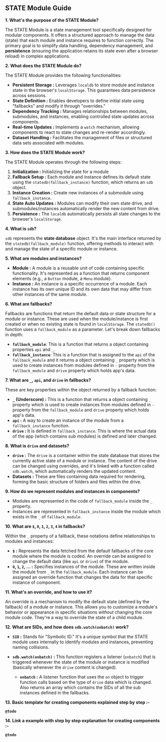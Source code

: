 ## STATE Module Guide

**1. What's the purpose of the STATE Module?**

The STATE Module is a state management tool specifically designed for modular components. It offers a structured approach to manage the data (state) that each module and instance requires to function correctly. The primary goal is to simplify data handling, dependency management, and **persistence** (ensuring the application retains its state even after a browser reload) in complex applications.

**2. What does the STATE Module do?**

The STATE Module provides the following functionalities:

*   **Persistent Storage :** Leverages `localdb` to store module and instance state in the browser's `localStorage`. This guarantees data persistence across sessions.
*   **State Definition :** Enables developers to define initial state using "fallbacks" and modify it through "overrides."
*   **Dependency Tracking :** Manages relationships between modules, submodules, and instances, enabling controlled state updates across components.
*   **Real-time Updates :** Implements a `watch` mechanism, allowing components to react to state changes and re-render accordingly.
*   **Dataset Handling :** Facilitates the management of files or structured data sets associated with modules.

**3. How does the STATE Module work?**

The STATE Module operates through the following steps:

1.  **Initialization :** Initializing the state for a module
2.  **Fallback Setup :** Each module and instance defines its default state using the `statedb(fallback_instance)` function, which returns an `sdb` object.
3.  **Instance Creation :** Create new instances of a submodule using `fallback_instance`.
4.  **State Auto Updates :** Modules can modify their own state drive, and submodules/instances automatically render the new content from drive.
5.  **Persistence :** The `localdb` automatically persists all state changes to the browser's `localStorage`.

**4. What is `sdb`?**

`sdb` represents the **state database** object. It's the main interface returned by the `statedb(fallback_module)` function, offering methods to interact with and manage the state of a specific module or instance.

**5. What are modules and instances?**

*   **Module :** A module is a reusable unit of code containing specific functionality. It's represented as a function that returns component elements (e.g., a `Button` module, a `Menu` module).
*   **Instance :** An instance is a specific occurrence of a module. Each instance has its own unique ID and its own data that may differ from other instances of the same module.

**6. What are fallbacks?**

Fallbacks are functions that return the default data or state structure for a module or instance. These are used when the module/instance is first created or when no existing state is found in `localStorage`. The `statedb()` function uses a `fallback_module` as a parameter. Let's break down fallbacks in depth:
*   **`fallback_module`**: This is a function that returns a object containing properties `api` and `_`.
*   **`fallback_instance`**: This is a function that is assigned to the `api` of the `fallback_module` and it returns a object containing `_` property which is used to create instances from modules defined in `-` property from the `fallback_module` and `drive` property which holds app's data.

**7. What are `_`, `api`, and `drive` in fallbacks?**

These are key properties within the object returned by a fallback function:

*   **`_` (Underscore) :** This is a function that returns a object containing `_` property which is used to create instances from modules defined in `-` property from the `fallback_module` and `drive` property which holds app's data.
*   **`api` :** A way to create an instance of the module from a `fallback_instance` function.
*   **`drive` :** It is defined in `fallback_instance`. This is where the actual data of the app (which contains sub modules) is defined and later changed.

**8. What is `drive` and datasets?**

*   **`drive` :** The `drive` is a container within the state database that stores the currently active state of a module or instance. The content of the drive can be changed using overrides, and it's linked with a function called `sdb.watch`, which automatically renders the updated content.
*   **Datasets :** These are files containing data required for rendering, forming the basic structure of folders and files within the drive.

**9. How do we represent modules and instances in components?**

*   Modules are represented in the code of `fallback_module` inside the `_` property.
*   Instances are represented in `fallback_instance` inside the module which exists in the `_` of `fallback_module`.

**10. What are `$`, `0`, `1`, `2`, `3`, `4` in fallbacks?**

Within the `_` property of a fallback, these notations define relationships to modules and instances:

*   **`$` :** Represents the data fetched from the default fallbacks of the core module where the module is coded. An override can be assigned to change the default data (like `api` or `drive`) of the module.
*   **`0`, `1`, `2`, ... :** Specifies instances of the module. These are written inside the module from `_` in the `fallback_module`. Each instance can be assigned an override function that changes the data for that specific instance of component.

**11. What's an override, and how to use it?**

An override is a mechanism to modify the default state (defined by the fallback) of a module or instance. This allows you to customize a module's behavior or appearance in specific situations *without* changing the core module code. They're a way to override the state of a child module.

**12. What are SIDs, and how does `sdb.watch(onbatch)` work?**

*   **`SID` :** Stands for "Symbolic ID." It's a unique symbol that the STATE module uses internally to identify modules and instances, preventing naming collisions.
*   **`sdb.watch(onbatch)` :** This function registers a listener (`onbatch`) that is triggered whenever the state of the module or instance is modified (basically whenever the `drive` content is changed).

    * **`onbatch` :** A listener function that uses the `on` object to trigger function calls based on the type of `drive` data which is changed. Also returns an array which contains the SIDs of all the sub instances defined in the fallbacks.

**13. Basic template for creating components explained step by step :-**

**`@todo`**

**14. Link a example with step by step explanation for creating components :-**

**`@todo`**